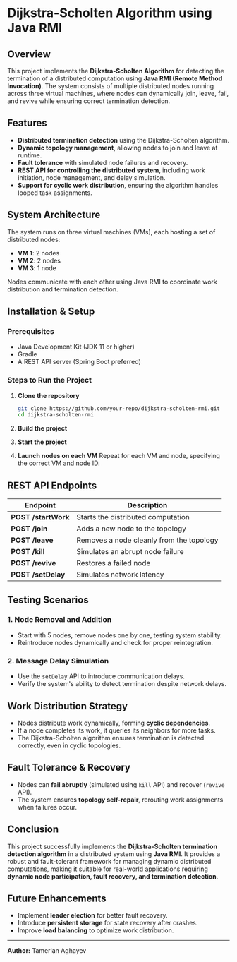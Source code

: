 # Dijkstra-Scholten Algorithm using Java RMI

## Overview
This project implements the **Dijkstra-Scholten Algorithm** for detecting the termination of a distributed computation using **Java RMI (Remote Method Invocation)**. The system consists of multiple distributed nodes running across three virtual machines, where nodes can dynamically join, leave, fail, and revive while ensuring correct termination detection.

## Features
- **Distributed termination detection** using the Dijkstra-Scholten algorithm.
- **Dynamic topology management**, allowing nodes to join and leave at runtime.
- **Fault tolerance** with simulated node failures and recovery.
- **REST API for controlling the distributed system**, including work initiation, node management, and delay simulation.
- **Support for cyclic work distribution**, ensuring the algorithm handles looped task assignments.

## System Architecture
The system runs on three virtual machines (VMs), each hosting a set of distributed nodes:
- **VM 1**: 2 nodes
- **VM 2**: 2 nodes
- **VM 3**: 1 node

Nodes communicate with each other using Java RMI to coordinate work distribution and termination detection.

## Installation & Setup
### Prerequisites
- Java Development Kit (JDK 11 or higher)
- Gradle
- A REST API server (Spring Boot preferred)

### Steps to Run the Project
1. **Clone the repository**
   ```sh
   git clone https://github.com/your-repo/dijkstra-scholten-rmi.git
   cd dijkstra-scholten-rmi
   ```
2. **Build the project**
   
3. **Start the project**
  
4. **Launch nodes on each VM**
   Repeat for each VM and node, specifying the correct VM and node ID.


## REST API Endpoints
| Endpoint      | Description |
|--------------|-------------|
| **POST /startWork** | Starts the distributed computation |
| **POST /join** | Adds a new node to the topology |
| **POST /leave** | Removes a node cleanly from the topology |
| **POST /kill** | Simulates an abrupt node failure |
| **POST /revive** | Restores a failed node |
| **POST /setDelay** | Simulates network latency |

## Testing Scenarios
### 1. Node Removal and Addition
- Start with 5 nodes, remove nodes one by one, testing system stability.
- Reintroduce nodes dynamically and check for proper reintegration.

### 2. Message Delay Simulation
- Use the `setDelay` API to introduce communication delays.
- Verify the system's ability to detect termination despite network delays.

## Work Distribution Strategy
- Nodes distribute work dynamically, forming **cyclic dependencies**.
- If a node completes its work, it queries its neighbors for more tasks.
- The Dijkstra-Scholten algorithm ensures termination is detected correctly, even in cyclic topologies.

## Fault Tolerance & Recovery
- Nodes can **fail abruptly** (simulated using `kill` API) and recover (`revive` API).
- The system ensures **topology self-repair**, rerouting work assignments when failures occur.

## Conclusion
This project successfully implements the **Dijkstra-Scholten termination detection algorithm** in a distributed system using **Java RMI**. It provides a robust and fault-tolerant framework for managing dynamic distributed computations, making it suitable for real-world applications requiring **dynamic node participation, fault recovery, and termination detection**.

## Future Enhancements
- Implement **leader election** for better fault recovery.
- Introduce **persistent storage** for state recovery after crashes.
- Improve **load balancing** to optimize work distribution.

---
**Author:** Tamerlan Aghayev  

